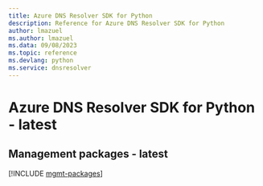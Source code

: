 ```yaml
---
title: Azure DNS Resolver SDK for Python
description: Reference for Azure DNS Resolver SDK for Python
author: lmazuel
ms.author: lmazuel
ms.data: 09/08/2023
ms.topic: reference
ms.devlang: python
ms.service: dnsresolver
---
```

# Azure DNS Resolver SDK for Python - latest

## Management packages - latest
[!INCLUDE [mgmt-packages](dns-resolver-mgmt-index.md)]